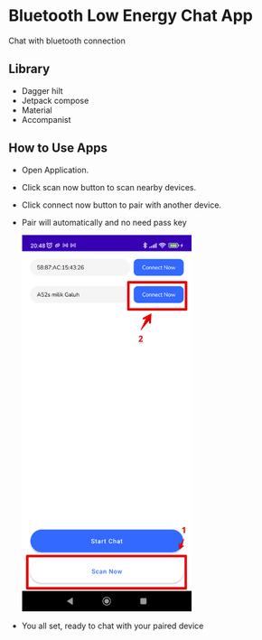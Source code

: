 # Bluetooth Low Energy Chat App
Chat with bluetooth connection


## Library

- Dagger hilt
- Jetpack compose
- Material
- Accompanist

## How to Use Apps


- Open Application.
- Click scan now button to scan nearby devices.
- Click connect now button to pair with another device. 
- Pair will automatically and no need pass key
  
  <img src="https://github.com/sebastianseno/bluetooth-chat/blob/main/screenshoot/Monosnap%2BImage%2B2023-09-06%2B20.48.54.png" width="300">

- You all set, ready to chat with your paired device